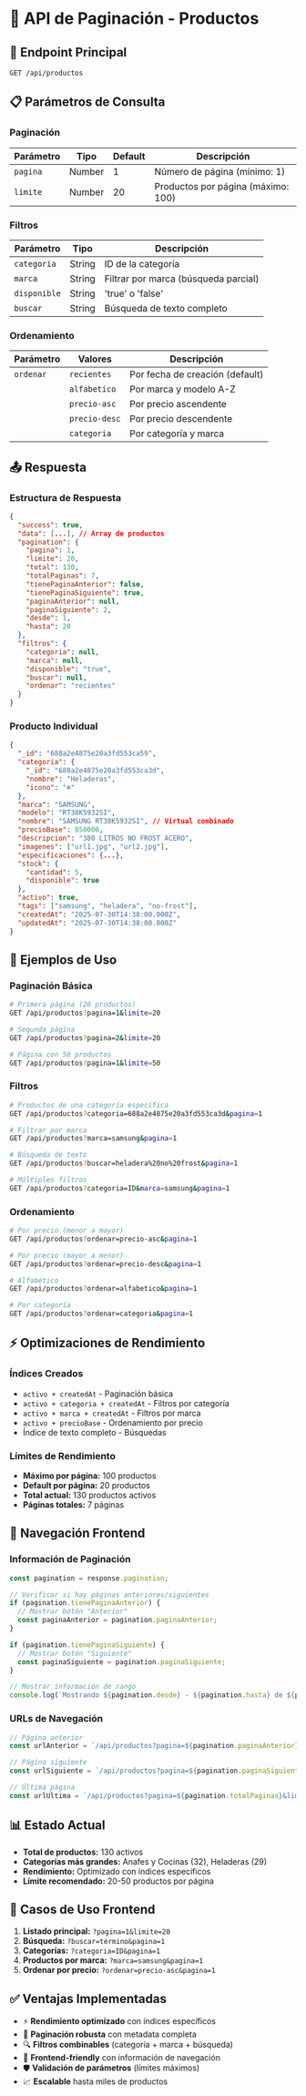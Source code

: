 # 📄 API de Paginación - Productos

## 🎯 **Endpoint Principal**
```
GET /api/productos
```

## 📋 **Parámetros de Consulta**

### **Paginación**
| Parámetro | Tipo | Default | Descripción |
|-----------|------|---------|-------------|
| `pagina` | Number | 1 | Número de página (mínimo: 1) |
| `limite` | Number | 20 | Productos por página (máximo: 100) |

### **Filtros**
| Parámetro | Tipo | Descripción |
|-----------|------|-------------|
| `categoria` | String | ID de la categoría |
| `marca` | String | Filtrar por marca (búsqueda parcial) |
| `disponible` | String | 'true' o 'false' |
| `buscar` | String | Búsqueda de texto completo |

### **Ordenamiento**
| Parámetro | Valores | Descripción |
|-----------|---------|-------------|
| `ordenar` | `recientes` | Por fecha de creación (default) |
| | `alfabetico` | Por marca y modelo A-Z |
| | `precio-asc` | Por precio ascendente |
| | `precio-desc` | Por precio descendente |
| | `categoria` | Por categoría y marca |

## 📤 **Respuesta**

### **Estructura de Respuesta**
```json
{
  "success": true,
  "data": [...], // Array de productos
  "pagination": {
    "pagina": 1,
    "limite": 20,
    "total": 130,
    "totalPaginas": 7,
    "tienePaginaAnterior": false,
    "tienePaginaSiguiente": true,
    "paginaAnterior": null,
    "paginaSiguiente": 2,
    "desde": 1,
    "hasta": 20
  },
  "filtros": {
    "categoria": null,
    "marca": null,
    "disponible": "true",
    "buscar": null,
    "ordenar": "recientes"
  }
}
```

### **Producto Individual**
```json
{
  "_id": "688a2e4875e20a3fd553ca59",
  "categoria": {
    "_id": "688a2e4875e20a3fd553ca3d",
    "nombre": "Heladeras",
    "icono": "❄️"
  },
  "marca": "SAMSUNG",
  "modelo": "RT38K5932SI",
  "nombre": "SAMSUNG RT38K5932SI", // Virtual combinado
  "precioBase": 850000,
  "descripcion": "380 LITROS NO FROST ACERO",
  "imagenes": ["url1.jpg", "url2.jpg"],
  "especificaciones": {...},
  "stock": {
    "cantidad": 5,
    "disponible": true
  },
  "activo": true,
  "tags": ["samsung", "heladera", "no-frost"],
  "createdAt": "2025-07-30T14:38:00.000Z",
  "updatedAt": "2025-07-30T14:38:00.000Z"
}
```

## 🔗 **Ejemplos de Uso**

### **Paginación Básica**
```bash
# Primera página (20 productos)
GET /api/productos?pagina=1&limite=20

# Segunda página
GET /api/productos?pagina=2&limite=20

# Página con 50 productos
GET /api/productos?pagina=1&limite=50
```

### **Filtros**
```bash
# Productos de una categoría específica
GET /api/productos?categoria=688a2e4875e20a3fd553ca3d&pagina=1

# Filtrar por marca
GET /api/productos?marca=samsung&pagina=1

# Búsqueda de texto
GET /api/productos?buscar=heladera%20no%20frost&pagina=1

# Múltiples filtros
GET /api/productos?categoria=ID&marca=samsung&pagina=1
```

### **Ordenamiento**
```bash
# Por precio (menor a mayor)
GET /api/productos?ordenar=precio-asc&pagina=1

# Por precio (mayor a menor)
GET /api/productos?ordenar=precio-desc&pagina=1

# Alfabético
GET /api/productos?ordenar=alfabetico&pagina=1

# Por categoría
GET /api/productos?ordenar=categoria&pagina=1
```

## ⚡ **Optimizaciones de Rendimiento**

### **Índices Creados**
- `activo + createdAt` - Paginación básica
- `activo + categoria + createdAt` - Filtros por categoría
- `activo + marca + createdAt` - Filtros por marca
- `activo + precioBase` - Ordenamiento por precio
- Índice de texto completo - Búsquedas

### **Límites de Rendimiento**
- **Máximo por página:** 100 productos
- **Default por página:** 20 productos
- **Total actual:** 130 productos activos
- **Páginas totales:** 7 páginas

## 🧭 **Navegación Frontend**

### **Información de Paginación**
```javascript
const pagination = response.pagination;

// Verificar si hay páginas anteriores/siguientes
if (pagination.tienePaginaAnterior) {
  // Mostrar botón "Anterior"
  const paginaAnterior = pagination.paginaAnterior;
}

if (pagination.tienePaginaSiguiente) {
  // Mostrar botón "Siguiente"  
  const paginaSiguiente = pagination.paginaSiguiente;
}

// Mostrar información de rango
console.log(`Mostrando ${pagination.desde} - ${pagination.hasta} de ${pagination.total} productos`);
```

### **URLs de Navegación**
```javascript
// Página anterior
const urlAnterior = `/api/productos?pagina=${pagination.paginaAnterior}&limite=${pagination.limite}`;

// Página siguiente
const urlSiguiente = `/api/productos?pagina=${pagination.paginaSiguiente}&limite=${pagination.limite}`;

// Última página
const urlUltima = `/api/productos?pagina=${pagination.totalPaginas}&limite=${pagination.limite}`;
```

## 📊 **Estado Actual**
- **Total de productos:** 130 activos
- **Categorías más grandes:** Anafes y Cocinas (32), Heladeras (29)
- **Rendimiento:** Optimizado con índices específicos
- **Límite recomendado:** 20-50 productos por página

## 🎯 **Casos de Uso Frontend**

1. **Listado principal:** `?pagina=1&limite=20`
2. **Búsqueda:** `?buscar=término&pagina=1`
3. **Categorías:** `?categoria=ID&pagina=1` 
4. **Productos por marca:** `?marca=samsung&pagina=1`
5. **Ordenar por precio:** `?ordenar=precio-asc&pagina=1`

## ✅ **Ventajas Implementadas**
- ⚡ **Rendimiento optimizado** con índices específicos
- 🔄 **Paginación robusta** con metadata completa
- 🔍 **Filtros combinables** (categoría + marca + búsqueda)
- 📱 **Frontend-friendly** con información de navegación
- 🛡️ **Validación de parámetros** (límites máximos)
- 📈 **Escalable** hasta miles de productos
